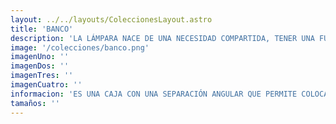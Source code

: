 ```yaml
---
layout: ../../layouts/ColeccionesLayout.astro
title: 'BANCO'
description: 'LA LÁMPARA NACE DE UNA NECESIDAD COMPARTIDA, TENER UNA FUENTE DE LUZ FUNCIONAL Y DECORATIVA. UN PRODUCTO ESTÉTICO QUE AYUDA A LEER O REALIZAR TAREAS QUE REQUIEREN UN FOCO DE LUZ CONCENTRADA EN UN ESPACIO ESPECÍFICO, QUE TAMBIÉN ILUMINA EL AMBIENTE DE MANERA INDIRECTA. TENEMOS DOS DISTINTOS TAMAÑOS, LA VERSIÓN ESCRITORIO Y LA VERSIÓN TÓTEM.'
image: '/colecciones/banco.png'
imagenUno: ''
imagenDos: ''
imagenTres: ''
imagenCuatro: ''
informacion: 'ES UNA CAJA CON UNA SEPARACIÓN ANGULAR QUE PERMITE COLOCAR DOS FOCOS: UNO ADELANTE, APUNTANDO HACIA ABAJO, Y OTRO DETRÁS, APUNTANDO HACIA ARRIBA. CADA UNO TIENE UN BOTÓN INDEPENDIENTE PARA AJUSTAR LA LUZ SEGÚN EL AMBIENTE QUE SE DESEE CREAR. LA ESTRUCTURA SE ENSAMBLA CON MADERA DE 10 MM DE ESPESOR, UTILIZANDO ESPIGAS Y ESCOPLOS, TODOS CORTADOS CON PRECISIÓN EN UN ROUTER CNC. EL CABLEADO ESTÁ DISEÑADO DE MANERA QUE EL FOCO SE PUEDA CAMBIAR DE FORMA SENCILLA, GRACIAS A CONECTORES RÁPIDOS, SIN NECESIDAD DE DESMONTAR NI ABRIR LA CAJA.'
tamaños: ''
---
```

